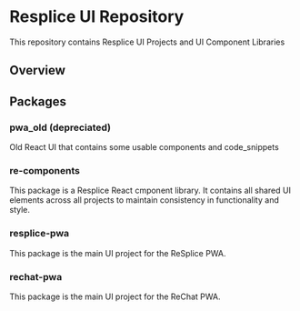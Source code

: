 # Resplice UI Repository

This repository contains Resplice UI Projects and UI Component Libraries

## Overview

## Packages

### pwa_old (depreciated)

Old React UI that contains some usable components and code_snippets

### re-components

This package is a Resplice React cmponent library.
It contains all shared UI elements across all projects to maintain consistency in functionality and style.

### resplice-pwa

This package is the main UI project for the ReSplice PWA.

### rechat-pwa

This package is the main UI project for the ReChat PWA.